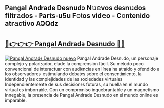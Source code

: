 ## Pangal Andrade Desnudo N𝚞𝚎vos desn𝚞dos filtr𝚊dos - Parts-u5u F𝚘tos vid𝚎o - C𝚘ntenido atr𝚊ctivo AQQdz

# <h2><a href="http://mbb2vh.tromn.icu/?c=Pangal+Andrade+Desnudo">🔗👉👉👉 Pangal Andrade Desnudo 🔗🔗</a></h2>

[![Pangal Andrade Desnudo nuevo](https://i.imgur.com/pEAQMta.gif)](http://mbb2vh.tromn.icu/?c=Pangal+Andrade+Desnudo)
Pangal Andrade Desnudo, un personaje complejo y polarizador, elude la comprensión fácil. Su método poco convencional de interactuar con audiencias en línea ha atraído y ofendido a los observadores, estimulando debates sobre el consentimiento, la identidad y las complejidades de las sociedades virtuales. Independientemente de sus decisiones futuras, su huella en el mundo virtual es imborrable. Con un compromiso inquebrantable y un magnetismo innegable, la presencia de Pangal Andrade Desnudo en el mundo online es imparable.
